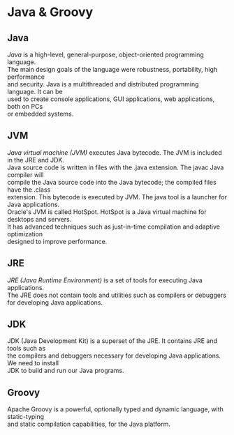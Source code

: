 # Java & Groovy

## Java

*Java* is a high-level, general-purpose, object-oriented programming language.  
The main design goals of the language were robustness, portability, high performance  
and security. Java is a multithreaded and distributed programming language. It can be  
used to create console applications, GUI applications, web applications, both on PCs  
or embedded systems. 

## JVM

*Java virtual machine (JVM)* executes Java bytecode. The JVM is included in the JRE and JDK.  
Java source code is written in files with the .java extension. The javac Java compiler will  
compile the Java source code into the Java bytecode; the compiled files have the .class  
extension. This bytecode is executed by JVM. The java tool is a launcher for Java applications.  
Oracle's JVM is called HotSpot. HotSpot is a Java virtual machine for desktops and servers.  
It has advanced techniques such as just-in-time compilation and adaptive optimization  
designed to improve performance. 

## JRE

*JRE (Java Runtime Environment)* is a set of tools for executing Java applications.  
The JRE does not contain tools and utilities such as compilers or debuggers  
for developing Java applications.  

## JDK

JDK (Java Development Kit) is a superset of the JRE. It contains JRE and tools such as  
the compilers and debuggers necessary for developing Java applications. We need to install  
JDK to build and run our Java programs.  

## Groovy

Apache Groovy is a powerful, optionally typed and dynamic language, with static-typing  
and static compilation capabilities, for the Java platform. 
